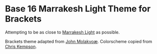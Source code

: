 Base 16 Marrakesh Light Theme for Brackets
============================

Attempting to be as close to [Marrakesh Light](http://chriskempson.github.io/base16/#marrakesh) as possible.

Brackets theme adapted from [John Molakvoæ](https://github.com/skjnldsv/default-dark).
Colorscheme copied from [Chris Kempson](http://chriskempson.com).
